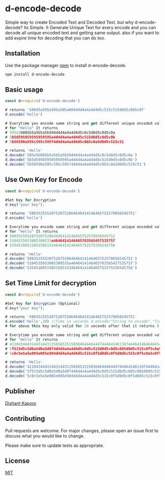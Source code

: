 # d-encode-decode


Simple way to create Encoded Text and Decoded Text. but why d-encode-decode?
its Simple. It Generate Unique Text for every encode and you can decode all unique encoded text and getting same output.
also if you want to add expire time for decoding that you can do too.

## Installation

Use the package manager [npm](https://npmjs.com/) to install d-encode-decode.

```bash
npm install d-encode-decode
```

## Basic usage

```javascript
const d=require('d-encode-decode')

# returns '580d5a595a505a505a084d4d4a4a4d4d5c515c515d0d5c0b5c0f'
d.encode('hello')

# Everytime you encode same string and get different unique encoded value
# for "Hello" It returns
# 595e5b085b5a5b5a5b594d4d4a4a4d4d5c0c5d0d5c0d5c0a
# 5b5d595059595959595a4d4d4a4a4d4d5c515d0d5c0d5c0b
# 5b58590a595c595c595f4d4d4a4a4d4d5c0b5c0a5d0d5c515c51

# returns 'Hello'
d.decode('595e5b085b5a5b5a5b594d4d4a4a4d4d5c0c5d0d5c0d5c0a')
d.decode('5b5d595059595959595a4d4d4a4a4d4d5c515d0d5c0d5c0b')
d.decode('5b58590a595c595c595f4d4d4a4a4d4d5c0b5c0a5d0d5c515c51')

```


## Use Own Key for Encode

```javascript
const d=require('d-encode-decode')

#Set Key for Encryption
d.key("your key");

# returns '500352555207520752064646414146465752570056545751'
d.encode('hello')

# Everytime you encode same string and get different unique encoded value
# for "Hello" It returns
# 500352555207520752064646414146465752570056545751
# 5104535053005300535a4646414146465703565457535757
# 535451005150515051534646414146465752575256545756

# returns 'Hello'
d.decode('500352555207520752064646414146465752570056545751')
d.decode('5104535053005300535a4646414146465703565457535757')
d.decode('535451005150515051534646414146465752575256545756')

```


## Set Time Limit for decryption

```javascript
const d=require('d-encode-decode')

#Set Key for Encryption (Optional)
d.key("your key");

# returns '500352555207520752064646414146465752570056545751'
d.encode('hello',20) //Time in seconds d.encode("String to encode","Time in Seconds")
# for above this key only valid for 20 seconds after that it returns 0

# Everytime you encode same string and get different unique encoded value
# for "Hello" It returns
# 411043444314431443115656515156564644464447444641461347444641464646454646464246464644464246464644474446414640
# 5f515d5c5d0a5d0a5d0f4d4d4a4a4d4d5c0d5c515d0d5c0d5c085d0d5c515c0f5c0a5c0f5c0b5c0f5c0d5c0b5c595c585d0d5c515c50
# 5c0c5e5a5e085e085e504d4d4a4a4d4d5c515c0f5d0d5c0f5d0d5c515c0f5c0a5c0f5c0b5c0f5c0d5c085c0b5c515d0d5c515c50

# returns 'Hello'
d.decode('411043444314431443115656515156564644464447444641461347444641464646454646464246464644464246464644474446414640')
d.decode('5f515d5c5d0a5d0a5d0f4d4d4a4a4d4d5c0d5c515d0d5c0d5c085d0d5c515c0f5c0a5c0f5c0b5c0f5c0d5c0b5c595c585d0d5c515c50')
d.decode('5c0c5e5a5e085e085e504d4d4a4a4d4d5c515c0f5d0d5c0f5d0d5c515c0f5c0a5c0f5c0b5c0f5c0d5c085c0b5c515d0d5c515c50')

```

## Publisher
[Dishant Kapoor](https://dishantkapoor.com/)
## Contributing
Pull requests are welcome. For major changes, please open an issue first to discuss what you would like to change.

Please make sure to update tests as appropriate.

## License
[MIT](https://choosealicense.com/licenses/mit/)
